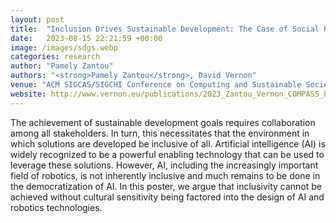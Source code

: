 ```yaml
---
layout: post
title:  "Inclusion Drives Sustainable Development: The Case of Social Robotics for Africas"
date:   2023-08-15 22:21:59 +00:00
image: /images/sdgs.webp
categories: research
author: "Pamely Zantou"
authors: "<strong>Pamely Zantou</strong>, David Vernon"
venue: "ACM SIGCAS/SIGCHI Conference on Computing and Sustainable Societies - COMPASS"
website: http://www.vernon.eu/publications/2023_Zantou_Vernon_COMPASS_Poster.pdf
---
```

The achievement of sustainable development goals requires collaboration among all stakeholders. In turn, this necessitates that the environment in which solutions are developed be inclusive of all. Artificial intelligence (AI) is widely recognized to be a powerful enabling technology that can be used to leverage these solutions. However, AI, including the increasingly important field of robotics, is not inherently inclusive and much remains to be done in the democratization of AI. In this poster, we argue that inclusivity cannot be achieved without cultural sensitivity being factored into the design of AI and robotics technologies.